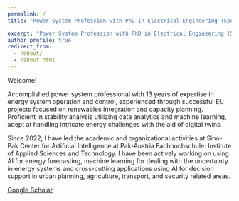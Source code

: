 ```yaml
---
permalink: /
title: "Power System Profession with PhD in Electrical Engineering (Specialization in Power Systems) | Data Scientist and Algorithm Developer in Knowledge Engineering and Machine Learning"

excerpt: "Power System Profession with PhD in Electrical Engineering (Specialization in Power Systems) | Data Scientist and Algorithm Developer in Knowledge Engineering and Machine Learning"
author_profile: true
redirect_from: 
  - /about/
  - /about.html
---
```


Welcome!

Accomplished power system professional with 13 years of expertise in energy system operation and control, experienced through successful EU projects focused on renewables integration and capacity planning. Proficient in stability analysis utilizing data analytics and machine learning, adept at handling intricate energy challenges with the aid of digital twins.

Since 2022, I have led the academic and organizational activities at Sino-Pak Center for Artificial Intelligence at Pak-Austria Fachhochschule: Institute of Applied Sciences and Technology.  I have been actively working on using AI for energy forecasting, machine learning for dealing with the uncertainty in energy systems and cross-cutting applications using AI for decision support in urban planning, agriculture, transport, and security related areas.

[Google Scholar](https://scholar.google.com/citations?user=skUXofwAAAAJ&hl=en)

<!-- Calendly badge widget begin -->
<link href="https://assets.calendly.com/assets/external/widget.css" rel="stylesheet">
<script src="https://assets.calendly.com/assets/external/widget.js" type="text/javascript" async></script>
<script type="text/javascript">window.onload = function() { Calendly.initBadgeWidget({ url: 'https://calendly.com/sohail-khan-dr/15min?hide_gdpr_banner=1', text: 'Schedule a meeting with me!', color: '#53951c', textColor: '#ffffff', branding: true }); }</script>
<!-- Calendly badge widget end -->